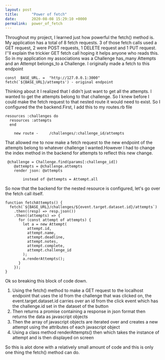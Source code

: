 ```yaml
---
layout: post
title:      "Power of fetch"
date:       2020-08-08 15:29:10 +0000
permalink:  power_of_fetch
---
```



Throughout my project, I learned just how powerful the fetch() method is. My application has a total of 8 fetch requests. 3 of those fetch calls used a GET request, 2 were POST requests, 1 DELETE request and 1 PUT request. I''ll explain  the trickier GET fetch call hoping it helps anyone who reads this. So in my application my associations was a Challenge has_many Attempts and an Attempt belongs_to a Challenge. I originally made a fetch to this endpoint

```
const  BASE_URL. =  "http://127.0.0.1:3000"
fetch(`${BASE_URL}/attempts') - original endpoint
```

Thinking about it I realized that I didn't just want to get all the attempts. I wanted to get the attempts belong to that challenge. So I knew before I could make the fetch request to that nested route it would need to exist. So I configured the the backend.First, I add this to my routes.rb file 

```
resources :challenges do
  resources :attempts
  end
	
	new route - 	/challenges/:challenge_id/attempts
```

That allowed me to now make a fetch request to the new endpoint of the attempts belong to whatever challenge I wanted.However I had to change the index method in the backend for attempts to reflect this new change.

```
 @challenge = Challenge.find(params[:challenge_id])
    @attempts = @challenge.attempts
    render json: @attempts
		
		instead of @attempts = Attempt.all
```

So now that the backend for the nested resource is configured, let's go over the fetch call itself. 

```
function fetchAttempts() {
  fetch(`${BASE_URL}/challenges/${event.target.dataset.id}/attempts`)
    .then((resp) => resp.json())
    .then((attempts) => {
      for (const attempt of attempts) {
        let a = new Attempt(
          attempt.id,
          attempt.name,
          attempt.deadline,
          attempt.notes,
          attempt.complete,
          attempt.challenge_id
        );
        a.renderAttempts();
      }
    });
}
```

Ok so breaking this block of code down.
1. Using the fetch() method to make a GET request to the localhost endpoint that uses the id from the challenge that was clicked on, the event.target.dataset.id carries over an id from the click event which has the challenge.id set in the dataset of the button
2. Then returns a promise containing a response in json format then  returns the data as  javascript objects
3. Then the array of javascript objects are iterated over and creates a new attempt using the attributes of each javascript object
4. Using a class method renderAttempts() then which takes the instance of attempt and is then displayed on screen

So this is alot done with a relatively small amount of code and this is only one thing the fetch() method can do. 

